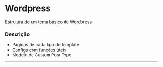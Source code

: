 # Wordpress

Estrutura de um tema básico de Wordpress  

### Descrição

- Páginas de cada tipo de template
- Configs com funções úteis
- Modelo de Custom Post Type

---
